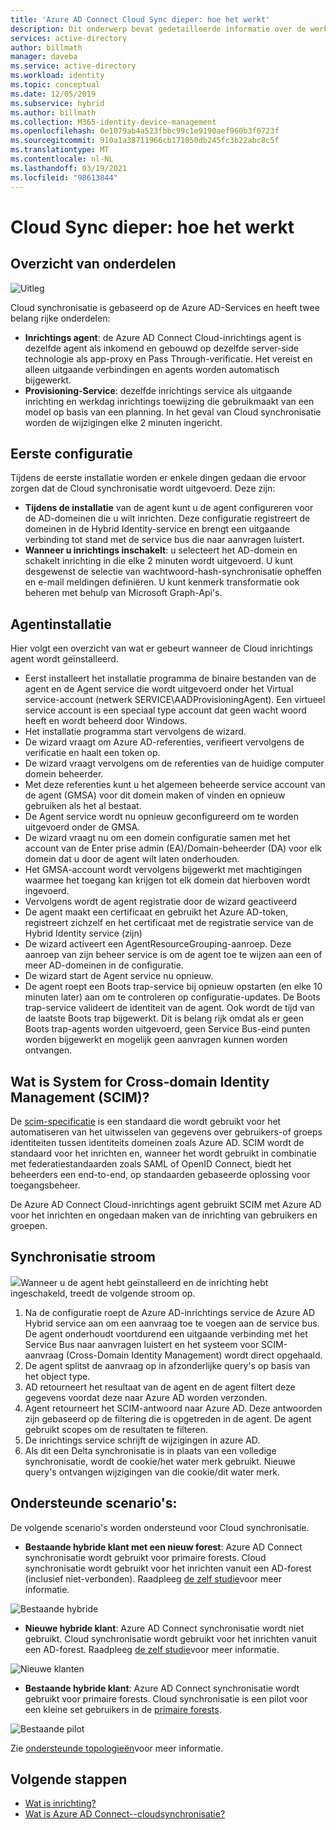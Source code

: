 ```yaml
---
title: 'Azure AD Connect Cloud Sync dieper: hoe het werkt'
description: Dit onderwerp bevat gedetailleerde informatie over de werking van Cloud synchronisatie.
services: active-directory
author: billmath
manager: daveba
ms.service: active-directory
ms.workload: identity
ms.topic: conceptual
ms.date: 12/05/2019
ms.subservice: hybrid
ms.author: billmath
ms.collection: M365-identity-device-management
ms.openlocfilehash: 0e1079ab4a523fbbc99c1e9190aef960b3f0723f
ms.sourcegitcommit: 910a1a38711966cb171050db245fc3b22abc8c5f
ms.translationtype: MT
ms.contentlocale: nl-NL
ms.lasthandoff: 03/19/2021
ms.locfileid: "98613844"
---
```

# <a name="cloud-sync-deep-dive---how-it-works"></a>Cloud Sync dieper: hoe het werkt

## <a name="overview-of-components"></a>Overzicht van onderdelen

![Uitleg](media/concept-how-it-works/how-1.png)

Cloud synchronisatie is gebaseerd op de Azure AD-Services en heeft twee belang rijke onderdelen:

- **Inrichtings agent**: de Azure AD Connect Cloud-inrichtings agent is dezelfde agent als inkomend en gebouwd op dezelfde server-side technologie als app-proxy en Pass Through-verificatie. Het vereist en alleen uitgaande verbindingen en agents worden automatisch bijgewerkt. 
- **Provisioning-Service**: dezelfde inrichtings service als uitgaande inrichting en werkdag inrichtings toewijzing die gebruikmaakt van een model op basis van een planning. In het geval van Cloud synchronisatie worden de wijzigingen elke 2 minuten ingericht.


## <a name="initial-setup"></a>Eerste configuratie
Tijdens de eerste installatie worden er enkele dingen gedaan die ervoor zorgen dat de Cloud synchronisatie wordt uitgevoerd.  Deze zijn: 

- **Tijdens de installatie** van de agent kunt u de agent configureren voor de AD-domeinen die u wilt inrichten.  Deze configuratie registreert de domeinen in de Hybrid Identity-service en brengt een uitgaande verbinding tot stand met de service bus die naar aanvragen luistert.
- **Wanneer u inrichtings inschakelt**: u selecteert het AD-domein en schakelt inrichting in die elke 2 minuten wordt uitgevoerd. U kunt desgewenst de selectie van wachtwoord-hash-synchronisatie opheffen en e-mail meldingen definiëren. U kunt kenmerk transformatie ook beheren met behulp van Microsoft Graph-Api's.


## <a name="agent-installation"></a>Agentinstallatie
Hier volgt een overzicht van wat er gebeurt wanneer de Cloud inrichtings agent wordt geïnstalleerd.

- Eerst installeert het installatie programma de binaire bestanden van de agent en de Agent service die wordt uitgevoerd onder het Virtual service-account (netwerk SERVICE\AADProvisioningAgent).  Een virtueel service account is een speciaal type account dat geen wacht woord heeft en wordt beheerd door Windows.
- Het installatie programma start vervolgens de wizard.
- De wizard vraagt om Azure AD-referenties, verifieert vervolgens de verificatie en haalt een token op.
- De wizard vraagt vervolgens om de referenties van de huidige computer domein beheerder.
- Met deze referenties kunt u het algemeen beheerde service account van de agent (GMSA) voor dit domein maken of vinden en opnieuw gebruiken als het al bestaat.
- De Agent service wordt nu opnieuw geconfigureerd om te worden uitgevoerd onder de GMSA.
- De wizard vraagt nu om een domein configuratie samen met het account van de Enter prise admin (EA)/Domain-beheerder (DA) voor elk domein dat u door de agent wilt laten onderhouden.
- Het GMSA-account wordt vervolgens bijgewerkt met machtigingen waarmee het toegang kan krijgen tot elk domein dat hierboven wordt ingevoerd.
- Vervolgens wordt de agent registratie door de wizard geactiveerd
- De agent maakt een certificaat en gebruikt het Azure AD-token, registreert zichzelf en het certificaat met de registratie service van de Hybrid Identity service (zijn)
- De wizard activeert een AgentResourceGrouping-aanroep. Deze aanroep van zijn beheer service is om de agent toe te wijzen aan een of meer AD-domeinen in de configuratie.
- De wizard start de Agent service nu opnieuw.
- De agent roept een Boots trap-service bij opnieuw opstarten (en elke 10 minuten later) aan om te controleren op configuratie-updates.  De Boots trap-service valideert de identiteit van de agent.  Ook wordt de tijd van de laatste Boots trap bijgewerkt.  Dit is belang rijk omdat als er geen Boots trap-agents worden uitgevoerd, geen Service Bus-eind punten worden bijgewerkt en mogelijk geen aanvragen kunnen worden ontvangen. 


## <a name="what-is-system-for-cross-domain-identity-management-scim"></a>Wat is System for Cross-domain Identity Management (SCIM)?

De [scim-specificatie](https://tools.ietf.org/html/draft-scim-core-schema-01) is een standaard die wordt gebruikt voor het automatiseren van het uitwisselen van gegevens over gebruikers-of groeps identiteiten tussen identiteits domeinen zoals Azure AD. SCIM wordt de standaard voor het inrichten en, wanneer het wordt gebruikt in combinatie met federatiestandaarden zoals SAML of OpenID Connect, biedt het beheerders een end-to-end, op standaarden gebaseerde oplossing voor toegangsbeheer.

De Azure AD Connect Cloud-inrichtings agent gebruikt SCIM met Azure AD voor het inrichten en ongedaan maken van de inrichting van gebruikers en groepen.

## <a name="synchronization-flow"></a>Synchronisatie stroom
![](media/concept-how-it-works/provisioning-4.png)Wanneer u de agent hebt geïnstalleerd en de inrichting hebt ingeschakeld, treedt de volgende stroom op.

1.  Na de configuratie roept de Azure AD-inrichtings service de Azure AD Hybrid service aan om een aanvraag toe te voegen aan de service bus. De agent onderhoudt voortdurend een uitgaande verbinding met het Service Bus naar aanvragen luistert en het systeem voor SCIM-aanvraag (Cross-Domain Identity Management) wordt direct opgehaald. 
2.  De agent splitst de aanvraag op in afzonderlijke query's op basis van het object type. 
3.  AD retourneert het resultaat van de agent en de agent filtert deze gegevens voordat deze naar Azure AD worden verzonden.  
4.  Agent retourneert het SCIM-antwoord naar Azure AD.  Deze antwoorden zijn gebaseerd op de filtering die is opgetreden in de agent.  De agent gebruikt scopes om de resultaten te filteren. 
5.  De inrichtings service schrijft de wijzigingen in azure AD.
6. Als dit een Delta synchronisatie is in plaats van een volledige synchronisatie, wordt de cookie/het water merk gebruikt. Nieuwe query's ontvangen wijzigingen van die cookie/dit water merk.

## <a name="supported-scenarios"></a>Ondersteunde scenario's:
De volgende scenario's worden ondersteund voor Cloud synchronisatie.


- **Bestaande hybride klant met een nieuw forest**: Azure AD Connect synchronisatie wordt gebruikt voor primaire forests. Cloud synchronisatie wordt gebruikt voor het inrichten vanuit een AD-forest (inclusief niet-verbonden). Raadpleeg [de zelf studie](tutorial-existing-forest.md)voor meer informatie.

 ![Bestaande hybride](media/tutorial-existing-forest/existing-forest-new-forest-2.png)
- **Nieuwe hybride klant**: Azure AD Connect synchronisatie wordt niet gebruikt. Cloud synchronisatie wordt gebruikt voor het inrichten vanuit een AD-forest.  Raadpleeg [de zelf studie](tutorial-single-forest.md)voor meer informatie.
 
 ![Nieuwe klanten](media/tutorial-single-forest/diagram-2.png)

- **Bestaande hybride klant**: Azure AD Connect synchronisatie wordt gebruikt voor primaire forests. Cloud synchronisatie is een pilot voor een kleine set gebruikers in de [primaire forests](tutorial-existing-forest.md).

 ![Bestaande pilot](media/tutorial-migrate-aadc-aadccp/diagram-2.png)

Zie [ondersteunde topologieën](plan-cloud-sync-topologies.md)voor meer informatie.



## <a name="next-steps"></a>Volgende stappen 

- [Wat is inrichting?](what-is-provisioning.md)
- [Wat is Azure AD Connect--cloudsynchronisatie?](what-is-cloud-sync.md)
